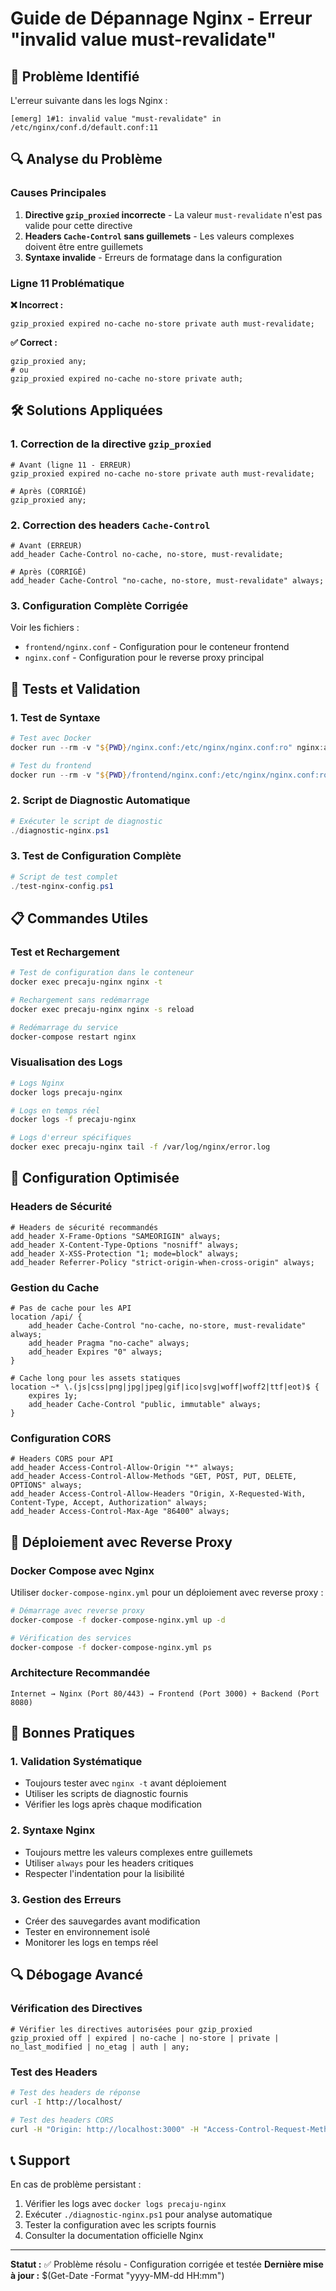 # Guide de Dépannage Nginx - Erreur "invalid value must-revalidate"

## 🚨 Problème Identifié

L'erreur suivante dans les logs Nginx :

```
[emerg] 1#1: invalid value "must-revalidate" in /etc/nginx/conf.d/default.conf:11
```

## 🔍 Analyse du Problème

### Causes Principales

1. **Directive `gzip_proxied` incorrecte** - La valeur `must-revalidate` n'est pas valide pour cette directive
2. **Headers `Cache-Control` sans guillemets** - Les valeurs complexes doivent être entre guillemets
3. **Syntaxe invalide** - Erreurs de formatage dans la configuration

### Ligne 11 Problématique

**❌ Incorrect :**

```nginx
gzip_proxied expired no-cache no-store private auth must-revalidate;
```

**✅ Correct :**

```nginx
gzip_proxied any;
# ou
gzip_proxied expired no-cache no-store private auth;
```

## 🛠️ Solutions Appliquées

### 1. Correction de la directive `gzip_proxied`

```nginx
# Avant (ligne 11 - ERREUR)
gzip_proxied expired no-cache no-store private auth must-revalidate;

# Après (CORRIGÉ)
gzip_proxied any;
```

### 2. Correction des headers `Cache-Control`

```nginx
# Avant (ERREUR)
add_header Cache-Control no-cache, no-store, must-revalidate;

# Après (CORRIGÉ)
add_header Cache-Control "no-cache, no-store, must-revalidate" always;
```

### 3. Configuration Complète Corrigée

Voir les fichiers :

- `frontend/nginx.conf` - Configuration pour le conteneur frontend
- `nginx.conf` - Configuration pour le reverse proxy principal

## 🧪 Tests et Validation

### 1. Test de Syntaxe

```powershell
# Test avec Docker
docker run --rm -v "${PWD}/nginx.conf:/etc/nginx/nginx.conf:ro" nginx:alpine nginx -t

# Test du frontend
docker run --rm -v "${PWD}/frontend/nginx.conf:/etc/nginx/nginx.conf:ro" nginx:alpine nginx -t
```

### 2. Script de Diagnostic Automatique

```powershell
# Exécuter le script de diagnostic
./diagnostic-nginx.ps1
```

### 3. Test de Configuration Complète

```powershell
# Script de test complet
./test-nginx-config.ps1
```

## 📋 Commandes Utiles

### Test et Rechargement

```bash
# Test de configuration dans le conteneur
docker exec precaju-nginx nginx -t

# Rechargement sans redémarrage
docker exec precaju-nginx nginx -s reload

# Redémarrage du service
docker-compose restart nginx
```

### Visualisation des Logs

```bash
# Logs Nginx
docker logs precaju-nginx

# Logs en temps réel
docker logs -f precaju-nginx

# Logs d'erreur spécifiques
docker exec precaju-nginx tail -f /var/log/nginx/error.log
```

## 🔧 Configuration Optimisée

### Headers de Sécurité

```nginx
# Headers de sécurité recommandés
add_header X-Frame-Options "SAMEORIGIN" always;
add_header X-Content-Type-Options "nosniff" always;
add_header X-XSS-Protection "1; mode=block" always;
add_header Referrer-Policy "strict-origin-when-cross-origin" always;
```

### Gestion du Cache

```nginx
# Pas de cache pour les API
location /api/ {
    add_header Cache-Control "no-cache, no-store, must-revalidate" always;
    add_header Pragma "no-cache" always;
    add_header Expires "0" always;
}

# Cache long pour les assets statiques
location ~* \.(js|css|png|jpg|jpeg|gif|ico|svg|woff|woff2|ttf|eot)$ {
    expires 1y;
    add_header Cache-Control "public, immutable" always;
}
```

### Configuration CORS

```nginx
# Headers CORS pour API
add_header Access-Control-Allow-Origin "*" always;
add_header Access-Control-Allow-Methods "GET, POST, PUT, DELETE, OPTIONS" always;
add_header Access-Control-Allow-Headers "Origin, X-Requested-With, Content-Type, Accept, Authorization" always;
add_header Access-Control-Max-Age "86400" always;
```

## 🚀 Déploiement avec Reverse Proxy

### Docker Compose avec Nginx

Utiliser `docker-compose-nginx.yml` pour un déploiement avec reverse proxy :

```bash
# Démarrage avec reverse proxy
docker-compose -f docker-compose-nginx.yml up -d

# Vérification des services
docker-compose -f docker-compose-nginx.yml ps
```

### Architecture Recommandée

```
Internet → Nginx (Port 80/443) → Frontend (Port 3000) + Backend (Port 8080)
```

## 📝 Bonnes Pratiques

### 1. Validation Systématique

- Toujours tester avec `nginx -t` avant déploiement
- Utiliser les scripts de diagnostic fournis
- Vérifier les logs après chaque modification

### 2. Syntaxe Nginx

- Toujours mettre les valeurs complexes entre guillemets
- Utiliser `always` pour les headers critiques
- Respecter l'indentation pour la lisibilité

### 3. Gestion des Erreurs

- Créer des sauvegardes avant modification
- Tester en environnement isolé
- Monitorer les logs en temps réel

## 🔍 Débogage Avancé

### Vérification des Directives

```nginx
# Vérifier les directives autorisées pour gzip_proxied
gzip_proxied off | expired | no-cache | no-store | private | no_last_modified | no_etag | auth | any;
```

### Test des Headers

```bash
# Test des headers de réponse
curl -I http://localhost/

# Test des headers CORS
curl -H "Origin: http://localhost:3000" -H "Access-Control-Request-Method: POST" -X OPTIONS http://localhost/api/
```

## 📞 Support

En cas de problème persistant :

1. Vérifier les logs avec `docker logs precaju-nginx`
2. Exécuter `./diagnostic-nginx.ps1` pour analyse automatique
3. Tester la configuration avec les scripts fournis
4. Consulter la documentation officielle Nginx

---

**Statut :** ✅ Problème résolu - Configuration corrigée et testée
**Dernière mise à jour :** $(Get-Date -Format "yyyy-MM-dd HH:mm")



